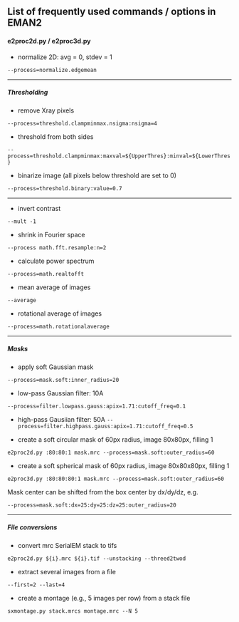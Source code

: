 ## List of frequently used commands / options in EMAN2

#### e2proc2d.py / e2proc3d.py

  * normalize 2D: avg = 0, stdev = 1

`--process=normalize.edgemean`

----
##### Thresholding

  * remove Xray pixels

`--process=threshold.clampminmax.nsigma:nsigma=4`

  * threshold from both sides

`--process=threshold.clampminmax:maxval=${UpperThres}:minval=${LowerThres}`

  * binarize image (all pixels below threshold are set to 0)

`--process=threshold.binary:value=0.7`

----

  * invert contrast

`--mult -1`

  * shrink in Fourier space

`--process math.fft.resample:n=2`

  * calculate power spectrum

`--process=math.realtofft`

  * mean average of images

`--average`

  * rotational average of images

`--process=math.rotationalaverage`

----
##### Masks

  * apply soft Gaussian mask 

`--process=mask.soft:inner_radius=20`

  * low-pass Gaussian filter: 10A

`--process=filter.lowpass.gauss:apix=1.71:cutoff_freq=0.1`

  * high-pass Gausiian filter: 50A
 `--process=filter.highpass.gauss:apix=1.71:cutoff_freq=0.5`

  * create a soft circular mask of 60px radius, image 80x80px, filling 1

 `e2proc2d.py :80:80:1 mask.mrc --process=mask.soft:outer_radius=60`

  * create a soft spherical mask of 60px radius, image 80x80x80px, filling 1

 `e2proc3d.py :80:80:80:1 mask.mrc --process=mask.soft:outer_radius=60`

Mask center can be shifted from the box center by dx/dy/dz, e.g. 

`--process=mask.soft:dx=25:dy=25:dz=25:outer_radius=20`

----
##### File conversions

  * convert mrc SerialEM stack to tifs

`e2proc2d.py ${i}.mrc ${i}.tif --unstacking --threed2twod`

  * extract several images from a file

`--first=2 --last=4`

  * create a montage (e.g., 5 images per row) from a stack file

`sxmontage.py stack.mrcs montage.mrc --N 5`
